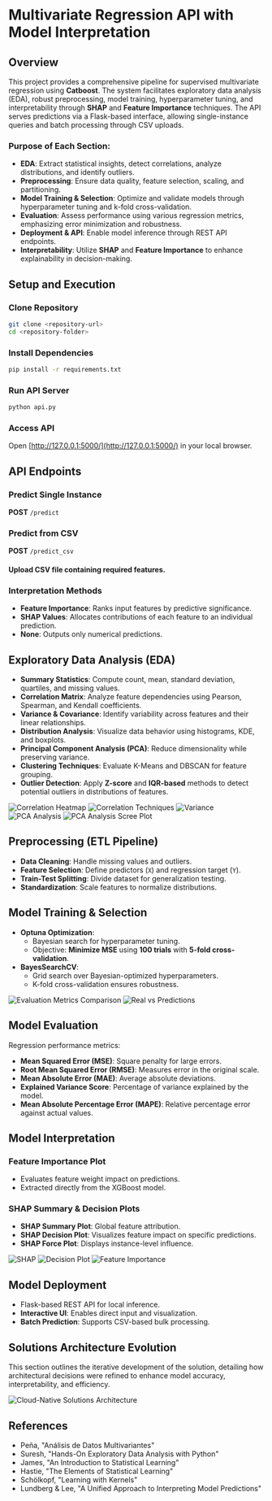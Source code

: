 # Multivariate Regression API with Model Interpretation

## Overview

This project provides a comprehensive pipeline for supervised multivariate regression using **Catboost**. The system facilitates exploratory data analysis (EDA), robust preprocessing, model training, hyperparameter tuning, and interpretability through **SHAP** and **Feature Importance** techniques. The API serves predictions via a Flask-based interface, allowing single-instance queries and batch processing through CSV uploads.

### Purpose of Each Section:
- **EDA**: Extract statistical insights, detect correlations, analyze distributions, and identify outliers.
- **Preprocessing**: Ensure data quality, feature selection, scaling, and partitioning.
- **Model Training & Selection**: Optimize and validate models through hyperparameter tuning and k-fold cross-validation.
- **Evaluation**: Assess performance using various regression metrics, emphasizing error minimization and robustness.
- **Deployment & API**: Enable model inference through REST API endpoints.
- **Interpretability**: Utilize **SHAP** and **Feature Importance** to enhance explainability in decision-making.

## Setup and Execution

### Clone Repository

```sh
git clone <repository-url>
cd <repository-folder>
```

### Install Dependencies

```sh
pip install -r requirements.txt
```

### Run API Server

```sh
python api.py
```

### Access API

Open [http://127.0.0.1:5000/](http://127.0.0.1:5000/) in your local browser.

## API Endpoints

### Predict Single Instance

**POST** `/predict`

### Predict from CSV

**POST** `/predict_csv`

#### Upload CSV file containing required features.

### Interpretation Methods

- **Feature Importance**: Ranks input features by predictive significance.
- **SHAP Values**: Allocates contributions of each feature to an individual prediction.
- **None**: Outputs only numerical predictions.

## Exploratory Data Analysis (EDA)

- **Summary Statistics**: Compute count, mean, standard deviation, quartiles, and missing values.
- **Correlation Matrix**: Analyze feature dependencies using Pearson, Spearman, and Kendall coefficients.
- **Variance & Covariance**: Identify variability across features and their linear relationships.
- **Distribution Analysis**: Visualize data behavior using histograms, KDE, and boxplots.
- **Principal Component Analysis (PCA)**: Reduce dimensionality while preserving variance.
- **Clustering Techniques**: Evaluate K-Means and DBSCAN for feature grouping.
- **Outlier Detection**: Apply **Z-score** and **IQR-based** methods to detect potential outliers in distributions of features.

![Correlation Heatmap](data/eda/correlations/pearson_correlation.png)
![Correlation Techniques](data/eda/correlations/correlation_methods_comparison.png)
![Variance](data/eda/variance/variance_barplot.png)
![PCA Analysis](data/eda/PCA/pca_loadings_heatmap.png)
![PCA Analysis Scree Plot](data/eda/PCA/pca_scree_plot.png)

## Preprocessing (ETL Pipeline)

- **Data Cleaning**: Handle missing values and outliers.
- **Feature Selection**: Define predictors (`X`) and regression target (`Y`).
- **Train-Test Splitting**: Divide dataset for generalization testing.
- **Standardization**: Scale features to normalize distributions.

## Model Training & Selection

- **Optuna Optimization**:
  - Bayesian search for hyperparameter tuning.
  - Objective: **Minimize MSE** using **100 trials** with **5-fold cross-validation**.
- **BayesSearchCV**:
  - Grid search over Bayesian-optimized hyperparameters.
  - K-fold cross-validation ensures robustness.

![Evaluation Metrics Comparison](data/gold/evaluation_metrics/key_metrics_comparison.png)
![Real vs Predictions](data/gold/evaluation_metrics/actual_vs_predicted_with_error_bars.png)

## Model Evaluation

Regression performance metrics:

- **Mean Squared Error (MSE)**: Square penalty for large errors.
- **Root Mean Squared Error (RMSE)**: Measures error in the original scale.
- **Mean Absolute Error (MAE)**: Average absolute deviations.
- **Explained Variance Score**: Percentage of variance explained by the model.
- **Mean Absolute Percentage Error (MAPE)**: Relative percentage error against actual values.


## Model Interpretation

### Feature Importance Plot

- Evaluates feature weight impact on predictions.
- Extracted directly from the XGBoost model.

### SHAP Summary & Decision Plots

- **SHAP Summary Plot**: Global feature attribution.
- **SHAP Decision Plot**: Visualizes feature impact on specific predictions.
- **SHAP Force Plot**: Displays instance-level influence.


![SHAP](data/gold/final_model/shap/shap_summary_plot.png)
![Decision Plot](data/gold/final_model/shap/shap_decision_plot.png)
![Feature Importance](data/gold/final_model/feature_importance/feature_importance_plot.png)


## Model Deployment

- Flask-based REST API for local inference.
- **Interactive UI**: Enables direct input and visualization.
- **Batch Prediction**: Supports CSV-based bulk processing.

## Solutions Architecture Evolution

This section outlines the iterative development of the solution, detailing how architectural decisions were refined to enhance model accuracy, interpretability, and efficiency.



![Cloud-Native Solutions Architecture](data/gold/final_model/azure_solutions_architecture.png)


## References

- Peña, "Análisis de Datos Multivariantes"
- Suresh, "Hands-On Exploratory Data Analysis with Python"
- James, "An Introduction to Statistical Learning"
- Hastie, "The Elements of Statistical Learning"
- Schölkopf, "Learning with Kernels"
- Lundberg & Lee, "A Unified Approach to Interpreting Model Predictions"

